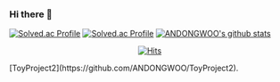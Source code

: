 ### Hi there 👋

<!--
**ANDONGWOO/ANDONGWOO** is a ✨ _special_ ✨ repository because its `README.md` (this file) appears on your GitHub profile.

Here are some ideas to get you started:

- 🔭 I’m currently working on ...
- 🌱 I’m currently learning ...
- 👯 I’m looking to collaborate on ...
- 🤔 I’m looking for help with ...
- 💬 Ask me about ...
- 📫 How to reach me: ...
- 😄 Pronouns: ...
- ⚡ Fun fact: ...
-->
[![Solved.ac Profile](http://mazassumnida.wtf/api/v2/generate_badge?boj=akskwha)](https://solved.ac/akskwha/)
[![Solved.ac Profile](http://mazassumnida.wtf/api/v2/generate_badge?boj=akskwha123)](https://solved.ac/akskwha123/)
[![ANDONGWOO's github stats](https://github-readme-stats.vercel.app/api/top-langs/?username=ANDONGWOO&show_icons=true&hide_border=true&title_color=004386&icon_color=004386&layout=compact)](https://github.com/ANDONGWOO)
 <div align=center>
	
[![Hits](https://hits.seeyoufarm.com/api/count/incr/badge.svg?url=https%3A%2F%2Fgithub.com%2FANDONGWOO&count_bg=%2379C83D&title_bg=%23555555&icon=&icon_color=%23E7E7E7&title=hits&edge_flat=false)](https://hits.seeyoufarm.com)  
	
  </div>
[ToyProject2](https://github.com/ANDONGWOO/ToyProject2).
